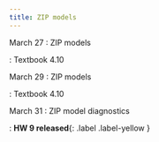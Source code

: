 ```yaml
---
title: ZIP models
---
```


March 27
: ZIP models

: Textbook 4.10

March 29
: ZIP models

: Textbook 4.10

March 31
: ZIP model diagnostics

: **HW 9 released**{: .label .label-yellow }